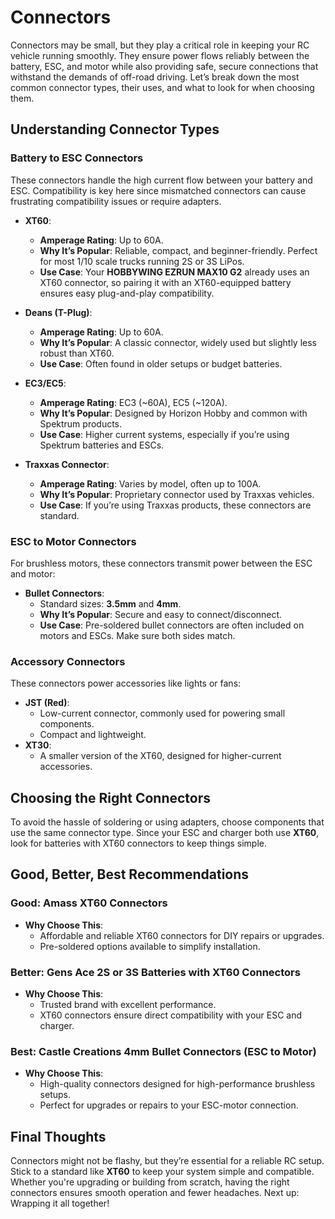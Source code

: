 # Connectors

Connectors may be small, but they play a critical role in keeping your RC vehicle running smoothly. They ensure power flows reliably between the battery, ESC, and motor while also providing safe, secure connections that withstand the demands of off-road driving. Let’s break down the most common connector types, their uses, and what to look for when choosing them.

## Understanding Connector Types

### Battery to ESC Connectors

These connectors handle the high current flow between your battery and ESC. Compatibility is key here since mismatched connectors can cause frustrating compatibility issues or require adapters.

- **XT60**:
  - **Amperage Rating**: Up to 60A.
  - **Why It’s Popular**: Reliable, compact, and beginner-friendly. Perfect for most 1/10 scale trucks running 2S or 3S LiPos.
  - **Use Case**: Your **HOBBYWING EZRUN MAX10 G2** already uses an XT60 connector, so pairing it with an XT60-equipped battery ensures easy plug-and-play compatibility.

- **Deans (T-Plug)**:
  - **Amperage Rating**: Up to 60A.
  - **Why It’s Popular**: A classic connector, widely used but slightly less robust than XT60.
  - **Use Case**: Often found in older setups or budget batteries.

- **EC3/EC5**:
  - **Amperage Rating**: EC3 (~60A), EC5 (~120A).
  - **Why It’s Popular**: Designed by Horizon Hobby and common with Spektrum products.
  - **Use Case**: Higher current systems, especially if you’re using Spektrum batteries and ESCs.

- **Traxxas Connector**:
  - **Amperage Rating**: Varies by model, often up to 100A.
  - **Why It’s Popular**: Proprietary connector used by Traxxas vehicles.
  - **Use Case**: If you’re using Traxxas products, these connectors are standard.

### ESC to Motor Connectors

For brushless motors, these connectors transmit power between the ESC and motor:

- **Bullet Connectors**:
  - Standard sizes: **3.5mm** and **4mm**.
  - **Why It’s Popular**: Secure and easy to connect/disconnect.
  - **Use Case**: Pre-soldered bullet connectors are often included on motors and ESCs. Make sure both sides match.

### Accessory Connectors

These connectors power accessories like lights or fans:

- **JST (Red)**:
  - Low-current connector, commonly used for powering small components.
  - Compact and lightweight.
- **XT30**:
  - A smaller version of the XT60, designed for higher-current accessories.

## Choosing the Right Connectors

To avoid the hassle of soldering or using adapters, choose components that use the same connector type. Since your ESC and charger both use **XT60**, look for batteries with XT60 connectors to keep things simple.

## Good, Better, Best Recommendations

### Good: Amass XT60 Connectors

- **Why Choose This**:
  - Affordable and reliable XT60 connectors for DIY repairs or upgrades.
  - Pre-soldered options available to simplify installation.

### Better: Gens Ace 2S or 3S Batteries with XT60 Connectors

- **Why Choose This**:
  - Trusted brand with excellent performance.
  - XT60 connectors ensure direct compatibility with your ESC and charger.

### Best: Castle Creations 4mm Bullet Connectors (ESC to Motor)

- **Why Choose This**:
  - High-quality connectors designed for high-performance brushless setups.
  - Perfect for upgrades or repairs to your ESC-motor connection.

## Final Thoughts

Connectors might not be flashy, but they’re essential for a reliable RC setup. Stick to a standard like **XT60** to keep your system simple and compatible. Whether you're upgrading or building from scratch, having the right connectors ensures smooth operation and fewer headaches. Next up: Wrapping it all together!
